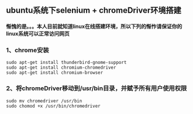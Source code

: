 ## ubuntu系统下selenium + chromeDriver环境搭建

#### 惭愧的是。。。本人目前就知道linux在线搭建环境，所以下列的惭怍请保证你的linux系统可以正常访问网页

### 1、chrome安装
	sudo apt-get install thunderbird-gnome-support
	sudo apt-get install chromium-chromedriver
	sudo apt-get install chromium-browser

### 2、将chromeDriver移动到/usr/bin目录，并赋予所有用户使用权限
	sudo mv chromedriver /usr/bin
	sudo chomod +x /usr/bin/chromedriver

